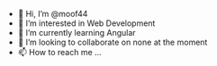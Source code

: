 - 👋 Hi, I’m @moof44
- 👀 I’m interested in Web Development
- 🌱 I’m currently learning Angular
- 💞️ I’m looking to collaborate on none at the moment
- 📫 How to reach me ...

<!---
moof44/moof44 is a ✨ special ✨ repository because its `README.md` (this file) appears on your GitHub profile.
You can click the Preview link to take a look at your changes.
--->
